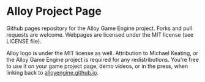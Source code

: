 # Alloy Project Page

Github pages repository for the Alloy Game Engine project. Forks and pull 
requests are welcome. Webpages are licensed under the MIT license (see LICENSE
file).

Alloy logo is under the MIT license as well. Attribution to Michael Keating, or
the Alloy Game Engine project is required for any redistributions. You're free 
to use it on your game project page, demo videos, or in the press, when linking 
back to [alloyengine.github.io](http://alloyengine.github.io). 